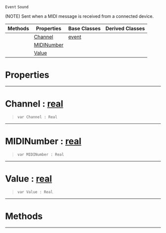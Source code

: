  `Event` `Sound`



(NOTE) Sent when a MIDI message is received from a connected device.

|Methods|Properties|Base Classes|Derived Classes|
|---|---|---|---|
| |[ Channel](https://github.com/ZilchEngine/ZilchDocs/blob/master/code_reference/class_reference/midievent.md#channel-zilch-engine-docu)|[event](https://github.com/ZilchEngine/ZilchDocs/blob/master/code_reference/class_reference/event.md)| |
| |[ MIDINumber](https://github.com/ZilchEngine/ZilchDocs/blob/master/code_reference/class_reference/midievent.md#midinumber-zilch-engine-d)| | |
| |[ Value](https://github.com/ZilchEngine/ZilchDocs/blob/master/code_reference/class_reference/midievent.md#value-zilch-engine-docume)| | |


 #  Properties


---  
 #  Channel : [real](https://github.com/ZilchEngine/ZilchDocs/blob/master/code_reference/nada_base_types/real.md)

> 
> ``` lang=cpp, name=Nada
> var Channel : Real


---  
 #  MIDINumber : [real](https://github.com/ZilchEngine/ZilchDocs/blob/master/code_reference/nada_base_types/real.md)

> 
> ``` lang=cpp, name=Nada
> var MIDINumber : Real


---  
 #  Value : [real](https://github.com/ZilchEngine/ZilchDocs/blob/master/code_reference/nada_base_types/real.md)

> 
> ``` lang=cpp, name=Nada
> var Value : Real


---  
 #  Methods


---  
 

 